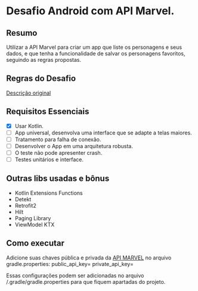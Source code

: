 # Desafio Android com API Marvel.

## Resumo
Utilizar a API Marvel para criar um app que liste os personagens e seus dados, e que tenha a funcionalidade de salvar os personagens favoritos, seguindo as regras propostas.

## Regras do Desafio
[Descrição original](https://github.com/jjfernandes87/Challenge/blob/master/README_Android_Senior.md)

## Requisitos Essenciais
- [X] Usar Kotlin.
- [ ] App universal, desenvolva uma interface que se adapte a telas maiores.
- [ ] Tratamento para falha de conexão.
- [ ] Desenvolver o App em uma arquitetura robusta.
- [ ] O teste não pode apresenter crash.
- [ ] Testes unitários e interface.

## Outras libs usadas e bônus
- Kotlin Extensions Functions
- Detekt
- Retrofit2
- Hilt
- Paging Library
- ViewModel KTX

## Como executar
Adicione suas chaves pública e privada da [API MARVEL](https://developer.marvel.com/docs) no arquivo gradle.properties:
public_api_key=<chave publica>
private_api_key=<chave privada>

Essas configurações podem ser adicionadas no arquivo <user>/.gradle/gradle.properties para que fiquem apartadas do projeto.